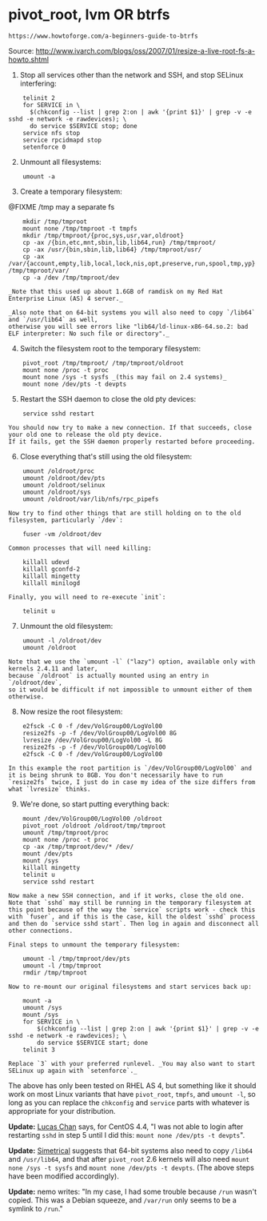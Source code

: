 # pivot_root, lvm OR btrfs

    https://www.howtoforge.com/a-beginners-guide-to-btrfs

Source: http://www.ivarch.com/blogs/oss/2007/01/resize-a-live-root-fs-a-howto.shtml

1.  Stop all services other than the network and SSH, and stop SELinux interfering:

```
    telinit 2
    for SERVICE in \
      $(chkconfig --list | grep 2:on | awk '{print $1}' | grep -v -e sshd -e network -e rawdevices); \
      do service $SERVICE stop; done
    service nfs stop
    service rpcidmapd stop
    setenforce 0
```

2.  Unmount all filesystems:

```
    umount -a
```

3.  Create a temporary filesystem:

@FIXME /tmp may a separate fs
```
    mkdir /tmp/tmproot
    mount none /tmp/tmproot -t tmpfs
    mkdir /tmp/tmproot/{proc,sys,usr,var,oldroot}
    cp -ax /{bin,etc,mnt,sbin,lib,lib64,run} /tmp/tmproot/
    cp -ax /usr/{bin,sbin,lib,lib64} /tmp/tmproot/usr/
    cp -ax /var/{account,empty,lib,local,lock,nis,opt,preserve,run,spool,tmp,yp} /tmp/tmproot/var/
    cp -a /dev /tmp/tmproot/dev
```

    _Note that this used up about 1.6GB of ramdisk on my Red Hat Enterprise Linux (AS) 4 server._

    _Also note that on 64-bit systems you will also need to copy `/lib64` and `/usr/lib64` as well,
    otherwise you will see errors like "lib64/ld-linux-x86-64.so.2: bad ELF interpreter: No such file or directory"._

4.  Switch the filesystem root to the temporary filesystem:

```
    pivot_root /tmp/tmproot/ /tmp/tmproot/oldroot
    mount none /proc -t proc
    mount none /sys -t sysfs _(this may fail on 2.4 systems)_
    mount none /dev/pts -t devpts
```

5.  Restart the SSH daemon to close the old pty devices:

```
    service sshd restart
```

    You should now try to make a new connection. If that succeeds, close your old one to release the old pty device.
    If it fails, get the SSH daemon properly restarted before proceeding.

6.  Close everything that's still using the old filesystem:

```
    umount /oldroot/proc
    umount /oldroot/dev/pts
    umount /oldroot/selinux
    umount /oldroot/sys
    umount /oldroot/var/lib/nfs/rpc_pipefs
```

    Now try to find other things that are still holding on to the old filesystem, particularly `/dev`:

```
    fuser -vm /oldroot/dev
```

    Common processes that will need killing:

```
    killall udevd
    killall gconfd-2
    killall mingetty
    killall minilogd
```

    Finally, you will need to re-execute `init`:

```
    telinit u
```

7.  Unmount the old filesystem:

```
    umount -l /oldroot/dev
    umount /oldroot
```

    Note that we use the `umount -l` ("lazy") option, available only with kernels 2.4.11 and later,
    because `/oldroot` is actually mounted using an entry in `/oldroot/dev`,
    so it would be difficult if not impossible to unmount either of them otherwise.

8.  Now resize the root filesystem:

```
    e2fsck -C 0 -f /dev/VolGroup00/LogVol00
    resize2fs -p -f /dev/VolGroup00/LogVol00 8G
    lvresize /dev/VolGroup00/LogVol00 -L 8G
    resize2fs -p -f /dev/VolGroup00/LogVol00
    e2fsck -C 0 -f /dev/VolGroup00/LogVol00
```

    In this example the root partition is `/dev/VolGroup00/LogVol00` and it is being shrunk to 8GB. You don't necessarily have to run `resize2fs` twice, I just do in case my idea of the size differs from what `lvresize` thinks.

9.  We're done, so start putting everything back:

```
    mount /dev/VolGroup00/LogVol00 /oldroot
    pivot_root /oldroot /oldroot/tmp/tmproot
    umount /tmp/tmproot/proc
    mount none /proc -t proc
    cp -ax /tmp/tmproot/dev/* /dev/
    mount /dev/pts
    mount /sys
    killall mingetty
    telinit u
    service sshd restart
```

    Now make a new SSH connection, and if it works, close the old one. Note that `sshd` may still be running in the temporary filesystem at this point because of the way the `service` scripts work - check this with `fuser`, and if this is the case, kill the oldest `sshd` process and then do `service sshd start`. Then log in again and disconnect all other connections.

    Final steps to unmount the temporary filesystem:

```
    umount -l /tmp/tmproot/dev/pts
    umount -l /tmp/tmproot
    rmdir /tmp/tmproot
```

    Now to re-mount our original filesystems and start services back up:

```
    mount -a
    umount /sys
    mount /sys
    for SERVICE in \
        $(chkconfig --list | grep 2:on | awk '{print $1}' | grep -v -e sshd -e network -e rawdevices); \
        do service $SERVICE start; done
    telinit 3
```

    Replace `3` with your preferred runlevel. _You may also want to start SELinux up again with `setenforce`._

The above has only been tested on RHEL AS 4, but something like it should work on most Linux variants
that have `pivot_root`, `tmpfs`, and `umount -l`, so long as you can replace the `chkconfig` and `service` parts
with whatever is appropriate for your distribution.

**Update:** [Lucas Chan](http://lucaschan.com/) says, for CentOS 4.4, "I was not able to login
after restarting `sshd` in step 5 until I did this: `mount none /dev/pts -t devpts`".

**Update:** [Simetrical](http://www.blogger.com/profile/09132743148689521886) suggests
that 64-bit systems also need to copy `/lib64` and `/usr/lib64`, and
that after `pivot_root` 2.6 kernels will also need `mount none /sys -t sysfs`
and `mount none /dev/pts -t devpts`. (The above steps have been modified accordingly).

**Update:** nemo writes: "In my case, I had some trouble because `/run` wasn't copied.
This was a Debian squeeze, and `/var/run` only seems to be a symlink to `/run`."
